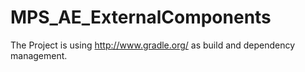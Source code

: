 MPS_AE_ExternalComponents
=============================
The Project is using http://www.gradle.org/ as build and dependency management.
